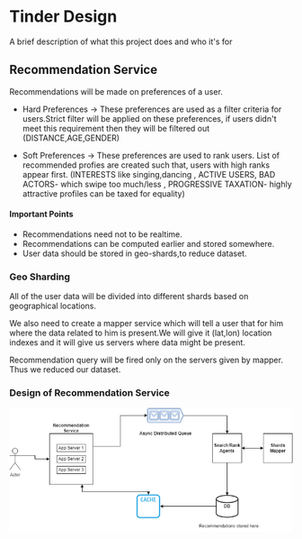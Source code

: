 
# Tinder Design

A brief description of what this project does and who it's for


## Recommendation Service

Recommendations will be made on preferences of a user.

- Hard Preferences -> These preferences are used as a filter criteria for users.Strict filter will be applied on these preferences, if users didn't meet this requirement then they will be filtered out (DISTANCE,AGE,GENDER)

- Soft Preferences -> These preferences are used to rank users. List of recommended profies are created such that, users with high ranks appear first. (INTERESTS like singing,dancing  , ACTIVE USERS, BAD ACTORS- which swipe too much/less , PROGRESSIVE TAXATION- highly attractive profiles can be taxed for equality)


#### Important Points
- Recommendations need not to be realtime.
- Recommendations can be computed earlier and stored somewhere.
- User data should be stored in geo-shards,to reduce dataset.

### Geo Sharding

All of the user data will be divided into different shards based
on geographical locations. 

We also need to create a mapper service which will tell a user
that for him where the data related to him is present.We will give
it (lat,lon) location indexes and it will give us servers where data might be
present.  

Recommendation query will be fired only on the servers given by mapper.
Thus we reduced our dataset.

### Design of Recommendation Service

![alt text](https://github.com/sidhant293/Essential-Algorithms/blob/main/System%20Design/Images/Recomendation_Tinder.drawio.png)
